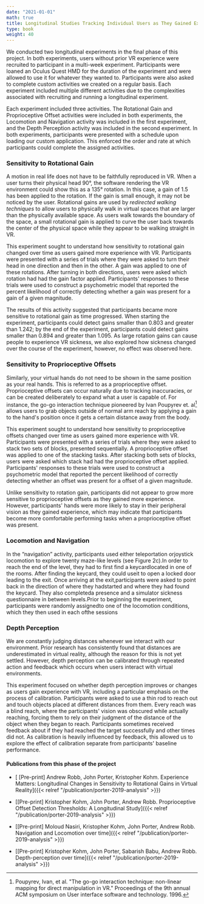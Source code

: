 ```yaml
---
date: "2021-01-01"
math: true
title: Longitudinal Studies Tracking Individual Users as They Gained Experience
type: book
weight: 40
---
```

We conducted two longitudinal experiments in the final phase of this project. In both experiments, users without prior VR experience were recruited to participant in a multi-week experiment. Participants were loaned an Oculus Quest HMD for the duration of the experiment and were allowed to use it for whatever they wanted to. Participants were also asked to complete custom activities we created on a regular basis. Each experiment included multiple different activities due to the complexities associated with recruiting and running a longitudinal experiment.

Each experiment included three activities. The Rotational Gain and Proprioceptive Offset activities were included in both experiments, the Locomotion and Navigation activity was included in the first experiment, and the Depth Perception activity was included in the second experiment. In both experiments, participants were presented with a schedule upon loading our custom application. This enforced the order and rate at which participants could complete the assigned activities.

### Sensitivity to Rotational Gain
A motion in real life does not have to be faithfully reproduced in VR. When a user turns their physical head 90&deg;, the software rendering the VR environment could show this as a 135&deg; rotation. In this case, a gain of 1.5 has been applied to the rotation. If the gain is small enough, it may not be noticed by the user. Rotational gains are used by *redirected walking techniques* to allow users to physically walk in virtual spaces that are larger than the physically available space. As users walk towards the boundary of the space, a small rotational gain is applied to curve the user back towards the center of the physical space while they appear to be walking straight in VR.

This experiment sought to understand how sensitivity to rotational gain changed over time as users gained more experience with VR. Participants were presented with a series of trials where they were asked to turn their head in one direction and then in the other. A gain was applied to one of these rotations. After turning in both directions, users were asked which rotation had had the gain factor applied. Participants' responses to these trials were used to construct a psychometric model that reported the percent likelihood of correctly detecting whether a gain was present for a gain of a given magnitude.

The results of this activity suggested that participants became more sensitive to rotational gain as time progressed. When starting the experiment, participants could detect gains smaller than 0.803 and greater than 1.242; by the end of the experiment, participants could detect gains smaller than 0.894 and greater than 1.095. As large rotation gains can cause people to experience VR sickness, we also explored how sickness changed over the course of the experiment, however, no effect was observed here.


### Sensitivity to Proprioceptive Offsets
Similarly, your virtual hands do not need to be shown in the same position as your real hands. This is referred to as a proprioceptive offset. Proprioceptive offsets can occur naturally due to tracking inaccuracies, or can be created deliberately to expand what a user is capable of. For instance, the go-go interaction technique pioneered by Ivan Poupyrev et. al[^go-go] allows users to grab objects outside of normal arm reach by applying a gain to the hand's position once it gets a certain distance away from the body.

This experiment sought to understand how sensitivity to proprioceptive offsets changed over time as users gained more experience with VR. Participants were presented with a series of trials where they were asked to stack two sets of blocks, presented sequentially. A proprioceptive offset was applied to one of the stacking tasks. After stacking both sets of blocks, users were asked which stack had had the proprioceptive offset applied. Participants' responses to these trials were used to construct a psychometric model that reported the percent likelihood of correctly detecting whether an offset was present for a offset of a given magnitude.

Unlike sensitivity to rotation gain, participants did not appear to grow more sensitive to proprioceptive offsets as they gained more experience. However, participants' hands were more likely to stay in their peripheral vision as they gained experience, which may indicate that participants become more comfortable performing tasks when a proprioceptive offset was present.

### Locomotion and Navigation
In the “navigation” activity, participants used either teleportation orjoystick locomotion to explore twenty maze-like levels (see Figure 2c).In order to reach the end of the level, they had to first find a keycardlocated in one of the rooms. After finding the keycard, they could useit to open a locked door leading to the exit. Once arriving at the exit,participants were asked to point back in the direction of where they hadstarted and where they had found the keycard.  They also completeda presence and a simulator sickness questionnaire in between levels.Prior to beginning the experiment, participants were randomly assignedto one of the locomotion conditions, which they then used in each ofthe sessions


### Depth Perception
We are constantly judging distances whenever we interact with our environment. Prior research has consistently found that distances are underestimated in virtual reality, although the reason for this is not yet settled. However, depth perception can be calibrated through repeated action and feedback which occurs when users interact with virtual environments. 

This experiment focused on whether depth perception improves or changes as users gain experience with VR, including a particular emphasis on the process of calibration. Participants were asked to use a thin rod to reach out and touch objects placed at different distances from them. Every reach was a blind reach, where the participants' vision was obscured while actually reaching, forcing them to rely on their judgment of the distance of the object when they began to reach. Participants sometimes received feedback about if they had reached the target successfully and other times did not. As calibration is heavily influenced by feedback, this allowed us to explore the effect of calibration separate from participants' baseline performance.

#### Publications from this phase of the project

- [ \[Pre-print\] Andrew Robb, John Porter, Kristopher Kohm. Experience Matters: Longitudinal Changes in Sensitivity to Rotational Gains in Virtual Reality]({{< relref "/publication/porter-2019-analysis" >}})

- [\[Pre-print\] Kristopher Kohm, John Porter, Andrew Robb. Proprioceptive Offset Detection Thresholds: A Longitudinal Study]({{< relref "/publication/porter-2019-analysis" >}})

- [\[Pre-print\] Moloud Nasiri, Kristopher Kohm, John Porter, Andrew Robb. Navigation and Locomotion over time]({{< relref "/publication/porter-2019-analysis" >}})

- [\[Pre-print\] Kristopher Kohm, John Porter, Sabarish Babu, Andrew Robb. Depth-perception over time]({{< relref "/publication/porter-2019-analysis" >}})


[^go-go]: Poupyrev, Ivan, et al. "The go-go interaction technique: non-linear mapping for direct manipulation in VR." Proceedings of the 9th annual ACM symposium on User interface software and technology. 1996.